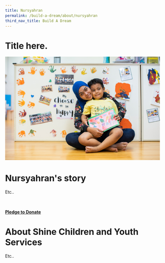 ```yaml
---
title: Nursyahran
permalink: /build-a-dream/about/nursyahran
third_nav_title: Build A Dream
---
```

# Title here.  
<a href="www.marinabaysands.com/artsciencemuseum"> <img src="/images/BaD3.jpg" /></a>
# Nursyahran's story

Etc.. 

<br>
<font color="orangered"><b><br><a href="www.marinabaysands.com/artsciencemuseum">Pledge to Donate</a></b></font>
<br>
      
# About Shine Children and Youth Services 
  
Etc..

